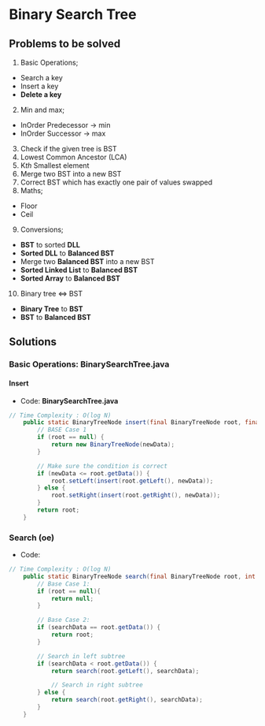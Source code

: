 # Binary Search Tree

## Problems to be solved
1. Basic Operations;
  - Search a key
  - Insert a key
  - **Delete a key**
2. Min and max;
  - InOrder Predecessor -> min
  - InOrder Successor -> max
3. Check if the given tree is BST
4. Lowest Common Ancestor (LCA)
5. K*th* Smallest element
6. Merge two BST into a new BST
7. Correct BST which has exactly one pair of values swapped
8. Maths;
  - Floor
  - Ceil
9. Conversions;
  - **BST** to sorted **DLL**
  - **Sorted DLL** to **Balanced BST**
  - Merge two **Balanced BST** into a new BST
  - **Sorted Linked List** to **Balanced BST**
  - **Sorted Array** to **Balanced BST**
10. Binary tree <=> BST
  - **Binary Tree** to **BST**
  - **BST** to **Balanced BST**


## Solutions

### Basic Operations: **BinarySearchTree.java**
#### Insert

- Code: **BinarySearchTree.java**
```JAVA
// Time Complexity : O(log N)
    public static BinaryTreeNode insert(final BinaryTreeNode root, final int newData) {
        // BASE Case 1
        if (root == null) {
            return new BinaryTreeNode(newData);
        }

        // Make sure the condition is correct
        if (newData <= root.getData()) {
            root.setLeft(insert(root.getLeft(), newData));
        } else {
            root.setRight(insert(root.getRight(), newData));
        }
        return root;
    }
```

### Search (oe)
- Code:
```java
// Time Complexity : O(log N)
    public static BinaryTreeNode search(final BinaryTreeNode root, int searchData) {
        // Base Case 1:
        if (root == null){
            return null;
        }

        // Base Case 2:
        if (searchData == root.getData()) {
            return root;
        }

        // Search in left subtree
        if (searchData < root.getData()) {
            return search(root.getLeft(), searchData);

            // Search in right subtree
        } else {
            return search(root.getRight(), searchData);
        }
    }
```
